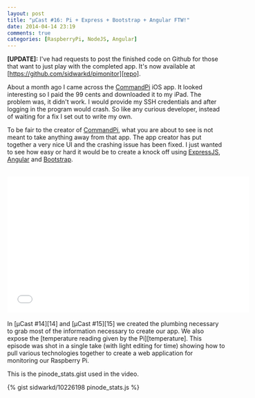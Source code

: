 ```yaml
---
layout: post
title: "µCast #16: Pi + Express + Bootstrap + Angular FTW!"
date: 2014-04-14 23:19
comments: true
categories: [RaspberryPi, NodeJS, Angular]
---
```


**[UPDATE]:** I've had requests to post the finished code on Github for those that want to just play with the completed app. It's now available at [https://github.com/sidwarkd/pimonitor][repo].

About a month ago I came across the [CommandPi][CommandPi] iOS app. It looked interesting so I paid the 99 cents and downloaded it to my iPad. The problem was, it didn't work. I would provide my SSH credentials and after logging in the program would crash. So like any curious developer, instead of waiting for a fix I set out to write my own.

To be fair to the creator of [CommandPi][app], what you are about to see is not meant to take anything away from that app. The app creator has put together a very nice UI and the crashing issue has been fixed. I just wanted to see how easy or hard it would be to create a knock off using [ExpressJS][express], [Angular][angular] and [Bootstrap][bootstrap].


<br/>
<iframe width="560" height="315" src="//www.youtube.com/embed/zprWNhB0NeU" frameborder="0" allowfullscreen></iframe>


<!-- more -->

<br/>
<br/>
In [µCast #14][14] and [µCast #15][15] we created the plumbing necessary to grab most of the information necessary to create our app. We also expose the [temperature reading given by the Pi][temperature]. This episode was shot in a single take (with light editing for time) showing how to pull various technologies together to create a web application for monitoring our Raspberry Pi.

This is the pinode_stats.gist used in the video.

{% gist sidwarkd/10226198 pinode_stats.js %} 

[repo]:https://github.com/sidwarkd/pimonitor
[CommandPi]:http://lifehacker.com/command-pi-monitors-your-raspberry-pi-from-your-phone-1561340630
[app]:https://itunes.apple.com/us/app/command-pi/id830462681?mt=8
[express]:http://expressjs.com/
[angular]:http://angularjs.org/
[bootstrap]:http://getbootstrap.com/
[14]:http://blog.microcasts.tv/2014/03/15/memory-usage-on-the-raspberry-pi/
[15]:http://blog.microcasts.tv/2014/03/20/cpu-usage-on-the-raspberry-pi/
[temperature]:http://blog.microcasts.tv/2013/10/25/query-temperature-on-raspberry-pi/